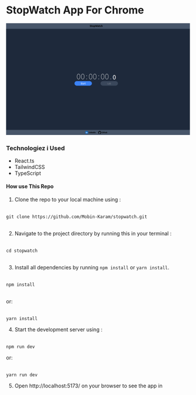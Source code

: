 # StopWatch App For Chrome

![StopWatch App for Chrome](/src/assets/images/stopwatch-demo.png)

### Technologiez i Used

- React.ts
- TailwindCSS
- TypeScript

#### How use This Repo

1. Clone the repo to your local machine using :

```

git clone https://github.com/Mobin-Karam/stopwatch.git


```

2. Navigate to the project directory by running this in your terminal :

```

cd stopwatch


```

3. Install all dependencies by running `npm install` or `yarn install`.

```

npm install


```

or:

```

yarn install

```

4. Start the development server using :

```

npm run dev

```

or:

```

yarn run dev

```

5. Open http://localhost:5173/ on your browser to see the app in
